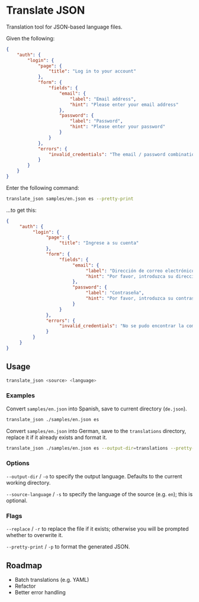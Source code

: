 # Translate JSON

Translation tool for JSON-based language files.

Given the following:

```json
{
    "auth": {
        "login": {
            "page": {
                "title": "Log in to your account"
            },
            "form": {
                "fields": {
                    "email": {
                        "label": "Email address",
                        "hint": "Please enter your email address"
                    },
                    "password": {
                        "label": "Password",
                        "hint": "Please enter your password"
                    }
                }
            },
            "errors": {
                "invalid_credentials": "The email / password combination could not be found."
            }
        }
    }    
}
```

Enter the following command:

```bash
translate_json samples/en.json es --pretty-print
```

...to get this:

```json
{
     "auth": {
          "login": {
               "page": {
                    "title": "Ingrese a su cuenta"
               },
               "form": {
                    "fields": {
                         "email": {
                              "label": "Dirección de correo electrónico",
                              "hint": "Por favor, introduzca su dirección de correo electrónico"
                         },
                         "password": {
                              "label": "Contraseña",
                              "hint": "Por favor, introduzca su contraseña"
                         }
                    }
               },
               "errors": {
                    "invalid_credentials": "No se pudo encontrar la combinación de correo electrónico / contraseña."
               }
          }
     }
}
```

## Usage

```bash
translate_json <source> <language>
```

### Examples

Convert `samples/en.json` into Spanish, save to current directory (`de.json`).

```bash
translate_json ./samples/en.json es
```

Convert `samples/en.json` into German, save to the `translations` directory, replace it if it already exists and format it.

```bash
translate_json ./samples/en.json es --output-dir=translations --pretty-print
```

### Options

`--output-dir` / `-o` to specify the output language. Defaults to the current working directory.

`--source-language` / `-s` to specify the language of the source (e.g. `en`); this is optional.

### Flags

`--replace` / `-r` to replace the file if it exists; otherwise you will be prompted whether to overwrite it.

`--pretty-print` / `-p` to format the generated JSON.

## Roadmap

* Batch translations (e.g. YAML)
* Refactor
* Better error handling